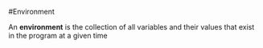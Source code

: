 #Environment

An **environment** is the collection of all variables and their values that exist in the program at a given time
